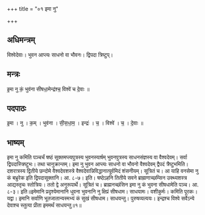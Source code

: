 +++
title = "०१ इमा नु"

+++
## अधिमन्त्रम्
विश्वेदेवाः। भुवन आप्त्यः साधनो वा भौवनः। द्विपदा त्रिष्टुप्।

## मन्त्रः
इ॒मा नु कं॒ भुव॑ना सीषधा॒मेन्द्र॑श्च॒ विश्वे॑ च दे॒वाः ॥

## पदपाठः
इ॒मा । नु । क॒म् । भुव॑ना । सी॒स॒धा॒म॒ । इन्द्रः॑ । च॒ । विश्वे॑ । च॒ । दे॒वाः ॥

## भाष्यम्
इमा नु कमिति पञ्चर्चं षष्ठं सूक्तमप्त्यपुत्रस्य भुवनस्यार्षम् भुवनपुत्रस्य साधनसंज्ञस्य वा वैश्वदेवम्। सर्वा द्विपदास्त्रिष्टुभः। तथा चानुक्रान्तम्। इमा नु भुवन आप्त्यः साधनो वा भौवनो वैश्वदेवम् द्वैपदं त्रैष्टुभमिति। दशरात्रस्य द्वितीये छन्दोमे वैश्वदेवशस्त्रे वैश्वदेवान्निविद्धानात्पूर्वमिदं शंसनीयम्। सूत्रितं च। आ याहि वनसेमा नु कं बभ्रुरेक इति द्विपदासूक्तानि। आ. ८-७। इति। षष्ठेऽहनि तितीये सवने ब्राह्मणाच्छम्सिन उक्थ्यशस्त्र आद्यस्तृचः स्तोत्रियः। ततो द्वे अनुरूपार्थे। सूत्रितं च। ब्राह्मनच्छंसिन इमा नु कं भुवना सीषधामेति पञ्च। आ. ८-३। इति॥इमेमानि प्रदृश्येमानानि धुवना भुवनानि नु क्षिप्रं सीषधाम। साधयामः। वशीकुर्मः। कमिति पूरकः। यद्वा। इमानि सर्वाणि भूतजातान्यस्मभ्यं कं सुखं सीषधाम। साधयन्तु। पुरुषव्यत्ययः। इन्द्रश्च विश्वे सर्वेऽन्ये देवाश्च स्तुत्या प्रीता इममर्थं साधयन्तु॥१॥